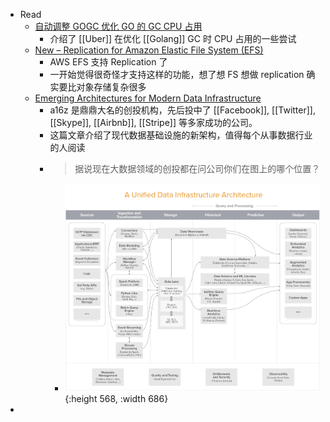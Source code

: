 - Read
	- [自动调整 GOGC 优化 GO 的 GC CPU 占用](https://xargin.com/dynamic-gogc/)
		- 介绍了 [[Uber]] 在优化 [[Golang]] GC 时 CPU 占用的一些尝试
	- [New – Replication for Amazon Elastic File System (EFS)](https://aws.amazon.com/blogs/aws/new-replication-for-amazon-elastic-file-system-efs/)
		- AWS EFS 支持 Replication 了
		- 一开始觉得很奇怪才支持这样的功能，想了想 FS 想做 replication 确实要比对象存储复杂很多
	- [Emerging Architectures for Modern Data Infrastructure](https://future.a16z.com/emerging-architectures-modern-data-infrastructure/)
		- a16z 是鼎鼎大名的创投机构，先后投中了 [[Facebook]], [[Twitter]], [[Skype]], [[Airbnb]], [[Stripe]] 等多家成功的公司。
		- 这篇文章介绍了现代数据基础设施的新架构，值得每个从事数据行业的人阅读
		- > 据说现在大数据领域的创投都在问公司你们在图上的哪个位置？
			- ![image.png](../assets/image_1643468951884_0.png){:height 568, :width 686}
-